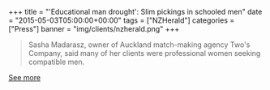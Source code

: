+++
title = "'Educational man drought': Slim pickings in schooled men"
date = "2015-05-03T05:00:00+00:00"
tags = ["NZHerald"]
categories = ["Press"]
banner = "img/clients/nzherald.png"
+++

> Sasha Madarasz, owner of Auckland match-making agency Two's Company, said many of her clients were professional women seeking compatible men.

<a href="http://nzh.tw/11442373">See more</a>